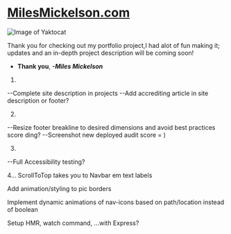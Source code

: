 # **[MilesMickelson.com](https://milesmickelson.com)**

![Image of Yaktocat](https://octodex.github.com/images/yaktocat.png)

Thank you for checking out my portfolio project,I had alot of fun making it; updates and an in-depth project description will be coming soon!

* **Thank you**, ***-Miles Mickelson***

<!-- TODO's -->

1.
--Complete site description in projects
--Add accrediting article in site description or footer?

2.
--Resize footer breakline to desired dimensions and avoid best practices score ding?
--Screenshot new deployed audit score = )

3.
--Full Accessibility testing?


4...
ScrollToTop takes you to Navbar em text labels

Add animation/styling to pic borders

Implement dynamic animations of nav-icons based on path/location instead of boolean

Setup HMR, watch command, ...with Express?
